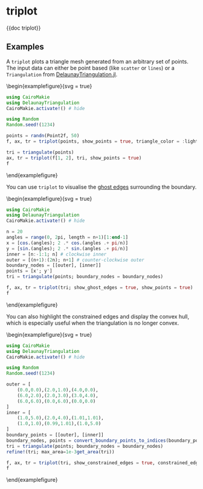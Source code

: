 # triplot

{{doc triplot}}

## Examples

A `triplot` plots a triangle mesh generated from an arbitrary set of points. The
input data can either be point based (like `scatter` or `lines`) or a `Triangulation`
from [DelaunayTriangulation.jl](https://github.com/DanielVandH/DelaunayTriangulation.jl).

\begin{examplefigure}{svg = true}
```julia
using CairoMakie
using DelaunayTriangulation
CairoMakie.activate!() # hide

using Random
Random.seed!(1234)

points = randn(Point2f, 50)
f, ax, tr = triplot(points, show_points = true, triangle_color = :lightblue)

tri = triangulate(points)
ax, tr = triplot(f[1, 2], tri, show_points = true)
f
```
\end{examplefigure}

You can use `triplot` to visualise the [ghost edges](https://danielvandh.github.io/DelaunayTriangulation.jl/stable/boundary_handling/#Ghost-Triangles) surrounding the boundary.

\begin{examplefigure}{svg = true}
```julia
using CairoMakie
using DelaunayTriangulation
CairoMakie.activate!() # hide

n = 20
angles = range(0, 2pi, length = n+1)[1:end-1]
x = [cos.(angles); 2 .* cos.(angles .+ pi/n)]
y = [sin.(angles); 2 .* sin.(angles .+ pi/n)]
inner = [n:-1:1; n] # clockwise inner
outer = [(n+1):(2n); n+1] # counter-clockwise outer
boundary_nodes = [[outer], [inner]]
points = [x'; y']
tri = triangulate(points; boundary_nodes = boundary_nodes)

f, ax, tr = triplot(tri; show_ghost_edges = true, show_points = true)
f
```
\end{examplefigure}

You can also highlight the constrained edges and display the convex hull, which is especially useful when the triangulation is no longer convex.

\begin{examplefigure}{svg = true}
```julia
using CairoMakie
using DelaunayTriangulation
CairoMakie.activate!() # hide

using Random
Random.seed!(1234)

outer = [
    (0.0,0.0),(2.0,1.0),(4.0,0.0),
    (6.0,2.0),(2.0,3.0),(3.0,4.0),
    (6.0,6.0),(0.0,6.0),(0.0,0.0)
]
inner = [
    (1.0,5.0),(2.0,4.0),(1.01,1.01),
    (1.0,1.0),(0.99,1.01),(1.0,5.0)
]
boundary_points = [[outer], [inner]]
boundary_nodes, points = convert_boundary_points_to_indices(boundary_points)
tri = triangulate(points; boundary_nodes = boundary_nodes)
refine!(tri; max_area=1e-3get_area(tri))

f, ax, tr = triplot(tri, show_constrained_edges = true, constrained_edge_linewidth = 4, show_convex_hull = true)
f
```
\end{examplefigure}
